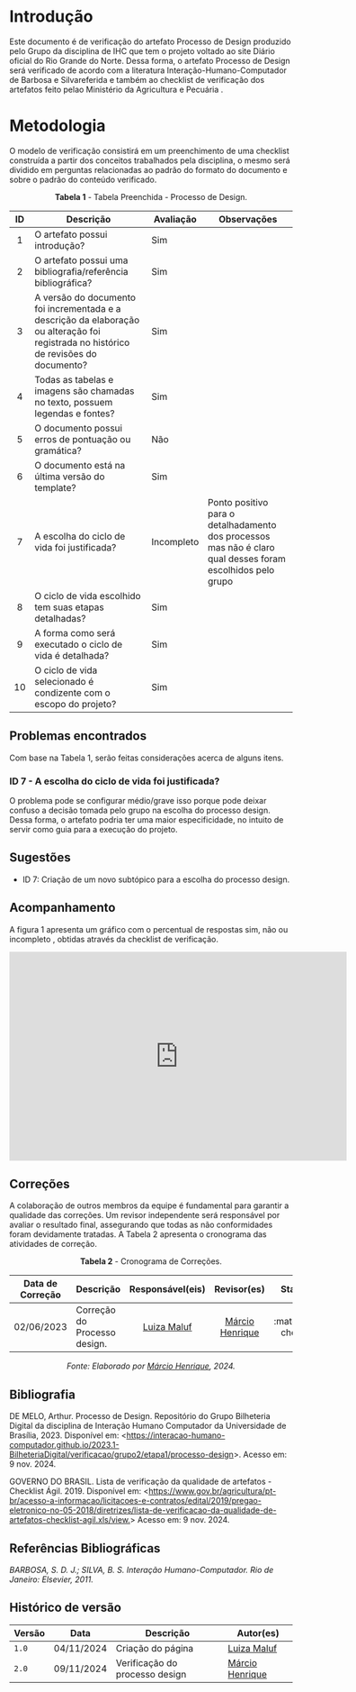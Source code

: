 # Introdução

Este documento é de verificação do artefato Processo de Design produzido pelo Grupo da disciplina de IHC que tem o projeto voltado ao site Diário oficial do Rio Grande do Norte. Dessa forma, o artefato Processo de Design será verificado de acordo com a literatura Interação-Humano-Computador de Barbosa e Silvareferida e também ao checklist de verificação dos artefatos feito pelao Ministério da Agricultura e Pecuária .

# Metodologia

O modelo de verificação consistirá em um preenchimento de uma checklist construída a partir dos conceitos trabalhados pela disciplina, o mesmo será dividido em perguntas relacionadas ao padrão do formato do documento e sobre o padrão do conteúdo verificado.

<center>

**Tabela 1** - Tabela Preenchida - Processo de Design.

| ID  | Descrição                                                                                              | Avaliação  | Observações               |
| :-: | ------------------------------------------------------------------------------------------------------ | ---------- | ------------------------- |
|  1  | O artefato possui introdução?                                                                          | Sim        |                           |
|  2  | O artefato possui uma bibliografia/referência bibliográfica?                                           | Sim |                           |
|  3  | A versão do documento foi incrementada e a descrição da elaboração ou alteração foi registrada no histórico de revisões do documento?| Sim        |                           |
|  4  | Todas as tabelas e imagens são chamadas no texto, possuem legendas e fontes?|Sim|                           |
|  5  | O documento possui erros de pontuação ou gramática?| Não        |                           |
|  6  | O documento está na última versão do template?| Sim        |                           |
|  7  | A escolha do ciclo de vida foi justificada?                                                            | Incompleto        |               Ponto positivo para o detalhadamento dos processos mas não é claro qual desses foram escolhidos pelo grupo            |
|  8  | O ciclo de vida escolhido tem suas etapas detalhadas?                                                  | Sim        |                           |
|  9  | A forma como será executado o ciclo de vida é detalhada?                                               | Sim|  |
|  10  | O ciclo de vida selecionado é condizente com o escopo do projeto?                                      | Sim        |                           |

</center>


## Problemas encontrados

Com base na Tabela 1, serão feitas considerações acerca de alguns itens.

### ID 7 - A escolha do ciclo de vida foi justificada?

O problema pode se configurar médio/grave isso porque pode deixar confuso a decisão tomada pelo grupo na escolha do processo design. Dessa forma, o artefato podria ter uma maior especificidade, no intuito de servir como guia para a execução do projeto.

## Sugestões

- ID 7: Criação de um novo subtópico para a escolha do processo design.

## Acompanhamento

A figura 1 apresenta um gráfico com o percentual de respostas sim, não ou incompleto , obtidas através da checklist de verificação.

<iframe width="600" height="371" seamless frameborder="0" scrolling="no" src="https://docs.google.com/spreadsheets/d/e/2PACX-1vTUcqPEut7_W-IQRu1nurw951Mg3-PXDKYBpvlrlVLXXIw7U_iOocuDb2tsyrljrCiX6LdR7mo61w3f/pubchart?oid=1007777151&amp;format=interactive"></iframe>

## Correções

A colaboração de outros membros da equipe é fundamental para garantir a qualidade das correções. Um revisor independente será responsável por avaliar o resultado final, assegurando que todas as não conformidades foram devidamente tratadas. A Tabela 2 apresenta o cronograma das atividades de correção.

<center>

**Tabela 2** - Cronograma de Correções.

| Data de Correção | Descrição                 |              Responsável(eis)               |                   Revisor(es)                    |      Status      |
| ---------------- | :------------------------ | :-----------------------------------------: | :----------------------------------------------: | :--------------: |
| 02/06/2023       | Correção do Processo design. | [Luiza Maluf](https://github.com/LuizaMaluf) | [Márcio Henrique](https://github.com/DeM4rcio) | :material-check: |

_Fonte: Elaborado por [Márcio Henrique](https://github.com/DeM4rcio), 2024._

</center>


## Bibliografia

DE MELO, Arthur. Processo de Design. Repositório do Grupo Bilheteria Digital da disciplina de Interação Humano Computador da Universidade de Brasília, 2023. Disponível em: <<https://interacao-humano-computador.github.io/2023.1-BilheteriaDigital/verificacao/grupo2/etapa1/processo-design>>. Acesso em: 9 nov. 2024.

GOVERNO DO BRASIL. Lista de verificação da qualidade de artefatos - Checklist Ágil. 2019. Disponível em: <<https://www.gov.br/agricultura/pt-br/acesso-a-informacao/licitacoes-e-contratos/edital/2019/pregao-eletronico-no-05-2018/diretrizes/lista-de-verificacao-da-qualidade-de-artefatos-checklist-agil.xls/view.>> Acesso em: 9 nov. 2024.

## Referências Bibliográficas

_BARBOSA, S. D. J.; SILVA, B. S. Interação Humano-Computador. Rio de Janeiro: Elsevier, 2011._

## Histórico de versão
| Versão |    Data    |      Descrição      |             Autor(es)                        |
|--------|------------|---------------------|----------------------------------------------|
| `1.0`  | 04/11/2024 | Criação do página | [Luiza Maluf](https://github.com/LuizaMaluf) |
| `2.0`  | 09/11/2024 | Verificação do processo design | [Márcio Henrique](https://github.com/DeM4rcio) |